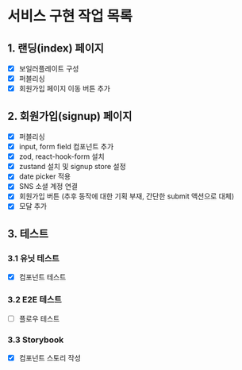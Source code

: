 # 서비스 구현 작업 목록

## 1. 랜딩(index) 페이지

- [x] 보일러플레이트 구성
- [x] 퍼블리싱
- [x] 회원가입 페이지 이동 버튼 추가

## 2. 회원가입(signup) 페이지

- [x] 퍼블리싱
- [x] input, form field 컴포넌트 추가
- [x] zod, react-hook-form 설치
- [x] zustand 설치 및 signup store 설정
- [x] date picker 적용
- [x] SNS 소셜 계정 연결
- [x] 회원가입 버튼 (추후 동작에 대한 기획 부재, 간단한 submit 액션으로 대체)
- [x] 모달 추가

## 3. 테스트

### 3.1 유닛 테스트

- [x] 컴포넌트 테스트

### 3.2 E2E 테스트

- [ ] 플로우 테스트

### 3.3 Storybook

- [x] 컴포넌트 스토리 작성
